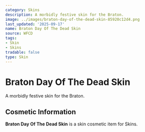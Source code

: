 ```yaml
---
category: Skins
description: A morbidly festive skin for the Braton.
image: ../images/braton-day-of-the-dead-skin-85920c12d4.png
last_updated: '2025-09-17'
name: Braton Day Of The Dead Skin
source: WFCD
tags:
- Skin
- Skins
tradable: false
type: Skin
---
```


# Braton Day Of The Dead Skin

A morbidly festive skin for the Braton.

## Cosmetic Information

**Braton Day Of The Dead Skin** is a skin cosmetic item for Skins.

